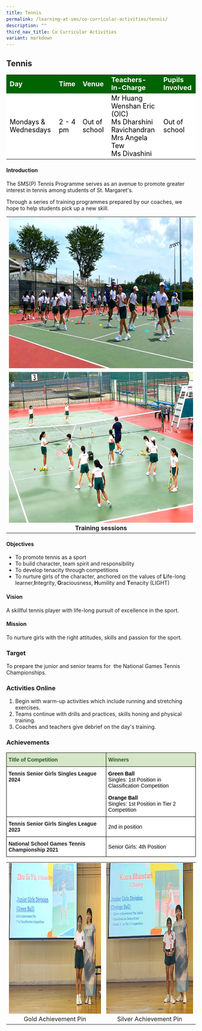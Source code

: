 ```yaml
---
title: Tennis
permalink: /learning-at-sms/co-curricular-activities/tennis/
description: ""
third_nav_title: Co Curricular Activities
variant: markdown
---
```

## Tennis

<table>
<tbody>
	<tr style="background-color:darkgreen;color:white;font-size:18px"><td><b>Day</b></td>
	<td><b>Time</b></td>
	<td><b>Venue</b></td>
	<td><b>Teachers-In-Charge</b></td>
	<td><b>Pupils Involved</b></td>
</tr>
	<tr style="background-color:white;color:black;font-size:18px">
		<td>Mondays &amp; Wednesdays </td>
		<td>2 - 4 pm</td>
	<td>Out of school</td>
	<td>Mr Huang Wenshan Eric (OIC)<br>Ms Dharshini Ravichandran<br>Mrs Angela Tew<br>Ms Divashini</td>
	<td>Out of school</td>
</tr>
</tbody></table>

#### Introduction

The SMS(P) Tennis Programme serves as an avenue to promote greater interest in tennis among students of St. Margaret's.

Through a series of training programmes prepared by our coaches, we hope to help students pick up a new skill.

<table>
	<tbody><tr><td><center><font size="3"><img src="/images/CCAs/Tennis/tennis_training_01.jpg" alt="mastering skill" style="width:550px;height:400px;"><b></b></font></center></td></tr>
		<tr><td><center><font size="3"><img src="/images/CCAs/Tennis/tennis_training_02.jpg" alt="student in action" style="width:550px;height:400px;"><b>Training sessions</b></font></center></td>
</tr>
</tbody></table>


#### Objectives

* To promote tennis as a sport
* To build character, team spirit and responsibility
* To develop tenacity through competitions
* To nurture girls of the character, anchored on the values of **L**ife-long learner,**I**ntegrity, **G**raciousness, **H**umility and **T**enacity (LIGHT)

#### Vision

A skillful tennis player with life-long pursuit of excellence in the sport.

#### Mission

To nurture girls with the right attitudes, skills and passion for the sport.

### Target  

To prepare the junior and senior teams for&nbsp; the National Games Tennis Championships.


### Activities Online

1.  Begin with warm-up activities which include running and stretching exercises.
2.  Teams continue with drills and practices, skills honing and physical training.
3.  Coaches and teachers give debrief on the day's training.

  

### Achievements

<style type="text/css">
.tg  {border-collapse:collapse;border-spacing:0;}
.tg td{border-color:black;border-style:solid;border-width:1px;font-family:Arial, sans-serif;font-size:14px;
  overflow:hidden;padding:10px 5px;word-break:normal;}
.tg th{border-color:black;border-style:solid;border-width:1px;font-family:Arial, sans-serif;font-size:14px;
  font-weight:normal;overflow:hidden;padding:10px 5px;word-break:normal;}
.tg .tg-bzhr{background-color:#D6E6C7;color:#2A5629;font-weight:bold;text-align:left;vertical-align:middle}
.tg .tg-dgl5{background-color:#FFF;font-weight:bold;text-align:left;vertical-align:top}
.tg .tg-zr06{background-color:#FFF;text-align:left;vertical-align:middle}
</style>
<table class="tg">
<thead>
  <tr>
    <th class="tg-bzhr"><span style="font-weight:bold;color:#2A5629;background-color:#D6E6C7">Title of Competition</span></th>
    <th class="tg-bzhr"><span style="font-weight:bold;color:#2A5629;background-color:#D6E6C7">Winners</span></th>
  </tr>
</thead>
<tbody>
	 <tr>
    <td class="tg-dgl5">Tennis Senior Girls Singles League 2024<br></td>
    <td class="tg-zr06"><span style="color:#000;background-color:#FFF"><b>Green Ball</b><br>Singles: 1st Position in Classification Competition<br><br><b>Orange Ball</b><br>Singles: 1st Position in Tier 2 Competition</span></td>
  </tr>
  <tr>
    <td class="tg-dgl5">Tennis Senior Girls Singles League 2023<br></td>
    <td class="tg-zr06"><span style="color:#000;background-color:#FFF"> 2nd in position</span></td>
  </tr>
	 <tr>
    <td class="tg-dgl5">National School Games Tennis Championship 2021<br></td>
    <td class="tg-zr06"><span style="color:#000;background-color:#FFF"> Senior Girls: 4th Position</span></td>
  </tr>
</tbody>
</table>

<table>
	<tbody><tr><td><center><font size="3"><img src="/images/CCAs/Tennis/tennis_ZhuShiYu.jpg" alt="tennis 06" style="width:400px;height:400px;">Gold Achievement Pin</font></center></td>
		<td><center><font size="3"><img src="/images/CCAs/Tennis/tennis_Kiara.jpg" alt="tennis 07" style="width:350px;height:400px;">Silver Achievement Pin</font></center></td>
</tr>
</tbody></table>